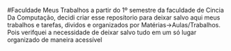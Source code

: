 #Faculdade
Meus Trabalhos a partir do 1º semestre da faculdade de Cincia Da Computação, decidi criar esse reposítorio para deixar salvo aqui meus trabalhos e tarefas, dividos e organizados por Matérias->Aulas/Trabalhos. Pois verifquei a necessidade de deixar salvo tudo em um só lugar organizado de maneira acessível 
